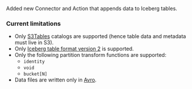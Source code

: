 Added new Connector and Action that appends data to Iceberg tables.

### Current limitations

- Only [S3Tables](https://docs.aws.amazon.com/AmazonS3/latest/userguide/s3-tables.html) catalogs are supported (hence table data and metadata must live in S3).
- Only [Iceberg table format version 2](https://iceberg.apache.org/spec/#version-2-row-level-deletes) is supported.
- Only the following partition transform functions are supported:
  - `identity`
  - `void`
  - `bucket[N]`
- Data files are written only in [Avro](https://avro.apache.org/docs/1.12.0/specification/).
